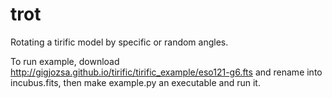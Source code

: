 # trot
Rotating a tirific model by specific or random angles.

To run example, download http://gigjozsa.github.io/tirific/tirific_example/eso121-g6.fts and rename into incubus.fits, then make example.py an executable and run it.
